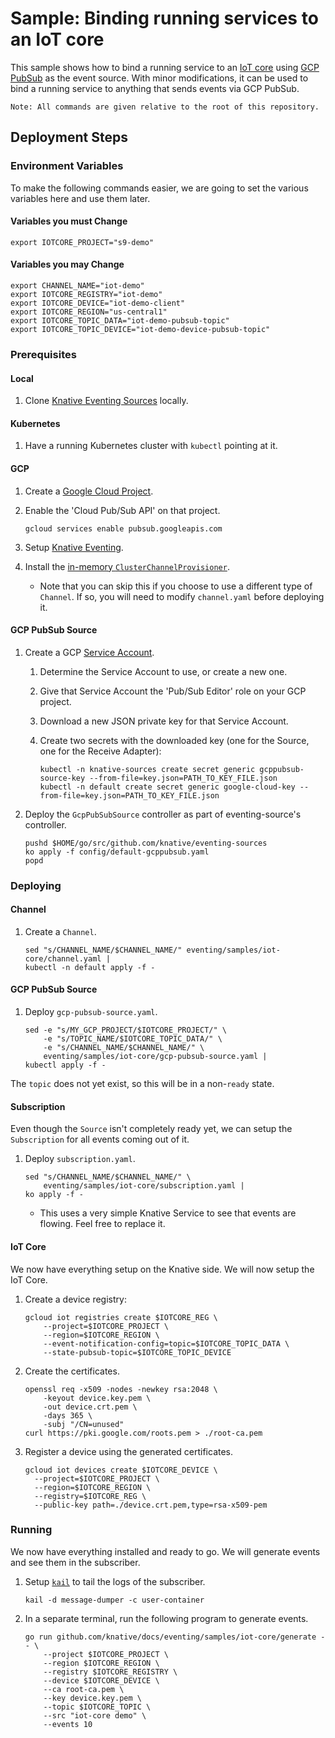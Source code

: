 # Sample: Binding running services to an IoT core

This sample shows how to bind a running service to an
[IoT core](https://cloud.google.com/iot-core/) using
[GCP PubSub](https://cloud.google.com/pubsub/) as the event source. With minor
modifications, it can be used to bind a running service to anything that sends
events via GCP PubSub.

```
Note: All commands are given relative to the root of this repository.
```

## Deployment Steps

### Environment Variables

To make the following commands easier, we are going to set the various variables
here and use them later.

#### Variables you must Change

```shell
export IOTCORE_PROJECT="s9-demo"
```

#### Variables you may Change

```shell
export CHANNEL_NAME="iot-demo"
export IOTCORE_REGISTRY="iot-demo"
export IOTCORE_DEVICE="iot-demo-client"
export IOTCORE_REGION="us-central1"
export IOTCORE_TOPIC_DATA="iot-demo-pubsub-topic"
export IOTCORE_TOPIC_DEVICE="iot-demo-device-pubsub-topic"
```

### Prerequisites

#### Local

1.  Clone
    [Knative Eventing Sources](https://github.com/knative/eventing-sources)
    locally.

#### Kubernetes

1.  Have a running Kubernetes cluster with `kubectl` pointing at it.

#### GCP

1.  Create a
    [Google Cloud Project](https://cloud.google.com/resource-manager/docs/creating-managing-projects).
1.  Enable the 'Cloud Pub/Sub API' on that project.

    ```shell
    gcloud services enable pubsub.googleapis.com
    ```

1.  Setup
    [Knative Eventing](https://github.com/knative/docs/tree/master/eventing).

1.  Install the
    [in-memory `ClusterChannelProvisioner`](https://github.com/knative/eventing/tree/master/config/provisioners/in-memory-channel).

    -   Note that you can skip this if you choose to use a different type of
        `Channel`. If so, you will need to modify `channel.yaml` before
        deploying it.

#### GCP PubSub Source

1.  Create a GCP
    [Service Account](https://console.cloud.google.com/iam-admin/serviceaccounts/project).

    1.  Determine the Service Account to use, or create a new one.
    1.  Give that Service Account the 'Pub/Sub Editor' role on your GCP project.
    1.  Download a new JSON private key for that Service Account.
    1.  Create two secrets with the downloaded key (one for the Source, one for
        the Receive Adapter):

        ```shell
        kubectl -n knative-sources create secret generic gcppubsub-source-key --from-file=key.json=PATH_TO_KEY_FILE.json
        kubectl -n default create secret generic google-cloud-key --from-file=key.json=PATH_TO_KEY_FILE.json
        ```

1.  Deploy the `GcpPubSubSource` controller as part of eventing-source's
    controller.

    ```shell
    pushd $HOME/go/src/github.com/knative/eventing-sources
    ko apply -f config/default-gcppubsub.yaml
    popd
    ```

### Deploying

#### Channel

1.  Create a `Channel`.

    ```shell
    sed "s/CHANNEL_NAME/$CHANNEL_NAME/" eventing/samples/iot-core/channel.yaml |
    kubectl -n default apply -f -
    ```

#### GCP PubSub Source

1.  Deploy `gcp-pubsub-source.yaml`.

    ```shell
    sed -e "s/MY_GCP_PROJECT/$IOTCORE_PROJECT/" \
        -e "s/TOPIC_NAME/$IOTCORE_TOPIC_DATA/" \
        -e "s/CHANNEL_NAME/$CHANNEL_NAME/" \
        eventing/samples/iot-core/gcp-pubsub-source.yaml |
    kubectl apply -f -
    ```

The `topic` does not yet exist, so this will be in a non-`ready` state.

#### Subscription

Even though the `Source` isn't completely ready yet, we can setup the
`Subscription` for all events coming out of it.

1.  Deploy `subscription.yaml`.

    ```shell
    sed "s/CHANNEL_NAME/$CHANNEL_NAME/" \
        eventing/samples/iot-core/subscription.yaml |
    ko apply -f -
    ```

    -   This uses a very simple Knative Service to see that events are flowing.
        Feel free to replace it.

#### IoT Core

We now have everything setup on the Knative side. We will now setup the IoT
Core.

1.  Create a device registry:

    ```shell
    gcloud iot registries create $IOTCORE_REG \
        --project=$IOTCORE_PROJECT \
        --region=$IOTCORE_REGION \
        --event-notification-config=topic=$IOTCORE_TOPIC_DATA \
        --state-pubsub-topic=$IOTCORE_TOPIC_DEVICE
    ```

1.  Create the certificates.

    ```shell
    openssl req -x509 -nodes -newkey rsa:2048 \
        -keyout device.key.pem \
        -out device.crt.pem \
        -days 365 \
        -subj "/CN=unused"
    curl https://pki.google.com/roots.pem > ./root-ca.pem
    ```

1.  Register a device using the generated certificates.

    ```shell
    gcloud iot devices create $IOTCORE_DEVICE \
      --project=$IOTCORE_PROJECT \
      --region=$IOTCORE_REGION \
      --registry=$IOTCORE_REG \
      --public-key path=./device.crt.pem,type=rsa-x509-pem
    ````

### Running

We now have everything installed and ready to go. We will generate events and
see them in the subscriber.

1.  Setup [`kail`](https://github.com/boz/kail) to tail the logs of the
    subscriber.

    ```shell
    kail -d message-dumper -c user-container
    ```

1.  In a separate terminal, run the following program to generate events.

    ```shell
    go run github.com/knative/docs/eventing/samples/iot-core/generate -- \
        --project $IOTCORE_PROJECT \
        --region $IOTCORE_REGION \
        --registry $IOTCORE_REGISTRY \
        --device $IOTCORE_DEVICE \
        --ca root-ca.pem \
        --key device.key.pem \
        --topic $IOTCORE_TOPIC \
        --src "iot-core demo" \
        --events 10
    ```

